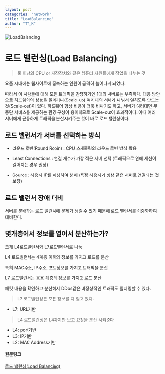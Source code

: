 ```yaml
---
layout: post
categories: "network"
title: "LoadBalancing"
author: "TY_K"
---
```


<style>
    .post img {
        margin : 0
    }
</style>

![LoadBalancing](https://user-images.githubusercontent.com/20508342/78453183-073b8000-76cb-11ea-902b-9fa82e8b06b7.png)


# 로드 밸런싱(Load Balancing)

> 둘 이상의 CPU or 저장장치와 같은 컴퓨터 자원들에게 작업을 나누는 것

요즘 시대에는 웹사이트에 접속하는 인원이 급격히 늘어나게 되었다.

따라서 이 사람들에 대해 모든 트래픽을 감당하기엔 1대의 서버로는 부족하다. 대응 방안으로 하드웨어의 성능을 올리거나(Scale-up) 여러대의 서버가 나눠서 일하도록 만드는 것(Scale-out)이 있다. 하드웨어 향상 비용이 더욱 비싸기도 하고, 서버가 여러대면 무중단 서비스를 제공하는 환경 구성이 용이하므로 Scale-out이 효과적이다. 이때 여러 서버에게 균등하게 트래픽을 분산시켜주는 것이 바로 로드 밸런싱이다.

## 로드 밸런서가 서버를 선택하는 방식

* 라운드 로빈(Round Robin) : CPU 스케줄링의 라운드 로빈 방식 활용

* Least Connections : 연결 개수가 가장 적은 서버 선택 (트래픽으로 인해 세션이 길어지는 경우 권장)

* Source : 사용자 IP를 해싱하여 분배 (특정 사용자가 항상 같은 서버로 연결되는 것 보장)

## 로드 밸런서 장애 대비

서버를 분배하는 로드 밸런서에 문제가 생길 수 있기 때문에 로드 밸런서를 이중화하여 대비한다.

## 몇개층에서 정보를 열어서 분산하는가?

크게 L4로드밸런서와 L7로드밸런서로 나눔

L4 로드밸런서는 4계층 이하의 정보를 가지고 로드를 분산

특히 MAC주소, IP주소, 포트정보를 가지고 트래픽을 분산

L7 로드밸런서는 응용 계층의 정보를 가지고 로드 분산

패킷 내용을 확인하고 분산해서 DDos같은 비정상적인 트래픽도 필터링할 수 있다.

> L7 로드밸런싱은 모든 정보를 다 알고 있다.
* L7: URL기반

> L4 로드밸런싱은 L4까지만 보고 요청을 분산 시켜준다
* L4: port기반
* L3: IP기반
* L2: MAC Address기반

#### 원문링크

[로드 밸런싱(Load Balancing)][LoadBalancing]

[LoadBalancing]: https://github.com/gyoogle/tech-interview-for-developer/blob/master/Computer%20Science/Network/%EB%A1%9C%EB%93%9C%20%EB%B0%B8%EB%9F%B0%EC%8B%B1(Load%20Balancing).md "LoadBalancing"